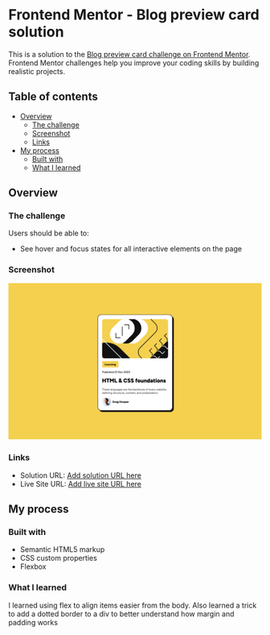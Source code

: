 # Frontend Mentor - Blog preview card solution

This is a solution to the [Blog preview card challenge on Frontend Mentor](https://www.frontendmentor.io/challenges/blog-preview-card-ckPaj01IcS). Frontend Mentor challenges help you improve your coding skills by building realistic projects. 

## Table of contents

- [Overview](#overview)
  - [The challenge](#the-challenge)
  - [Screenshot](#screenshot)
  - [Links](#links)
- [My process](#my-process)
  - [Built with](#built-with)
  - [What I learned](#what-i-learned)


## Overview

### The challenge

Users should be able to:

- See hover and focus states for all interactive elements on the page

### Screenshot

![](./sceenshot/Screenshot%202024-03-19%20at%2011-13-03%20Frontend%20Mentor%20Blog%20preview%20card.png)



### Links

- Solution URL: [Add solution URL here](https://your-solution-url.com)
- Live Site URL: [Add live site URL here](https://vonsacker.github.io/blog-preview-card-main/)

## My process

### Built with

- Semantic HTML5 markup
- CSS custom properties
- Flexbox

### What I learned

I learned using flex to align items easier from the body.
Also learned a trick to add a dotted border to a div to better understand how margin and padding works


